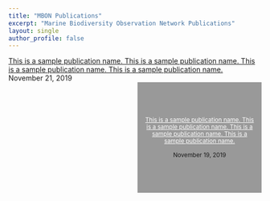 ```yaml
---
title: "MBON Publications"
excerpt: "Marine Biodiversity Observation Network Publications"
layout: single
author_profile: false
---
```


<div id="news-tile">
<a href="">This is a sample publication name. This is a sample publication name. This is a sample publication name. This is a sample publication name. </a><br>November 21, 2019

</div>

<div style="width: 45%; float: right; height: 200px; padding: 10px; display: flex; justify-content: center; flex-direction: column; background-color: #999; text-align: center; font-size: smaller;">
<a style="color: white;" href="">This is a sample publication name. This is a sample publication name. This is a sample publication name. This is a sample publication name. </a><br>November 19, 2019


</div>

<div style="clear: both;"></div>
